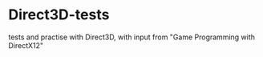 # Direct3D-tests
tests and practise with Direct3D, with input from "Game Programming with DirectX12"
